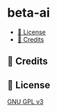 # beta-ai

- [🔐 License](#-license)
- [📜 Credits](#-credits)

## 📜 Credits

## 🔐 License

[GNU GPL v3](./LICENSE)
